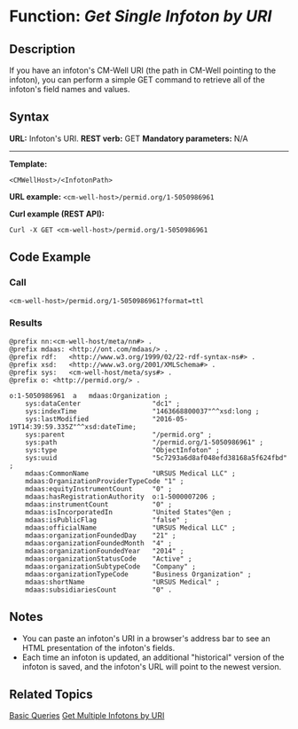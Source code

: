# Function: *Get Single Infoton by URI* #

## Description ##
If you have an infoton's CM-Well URI (the path in CM-Well pointing to the infoton), you can perform a simple GET command to retrieve all of the infoton's field names and values.

## Syntax ##

**URL:** Infoton's URI.
**REST verb:** GET
**Mandatory parameters:** N/A

----------

**Template:**

    <CMWellHost>/<InfotonPath>

**URL example:**
   `<cm-well-host>/permid.org/1-5050986961`

**Curl example (REST API):**

    Curl -X GET <cm-well-host>/permid.org/1-5050986961

## Code Example ##

### Call ###

    <cm-well-host>/permid.org/1-5050986961?format=ttl

### Results ###

    @prefix nn:<cm-well-host/meta/nn#> .
    @prefix mdaas: <http://ont.com/mdaas/> .
    @prefix rdf:   <http://www.w3.org/1999/02/22-rdf-syntax-ns#> .
    @prefix xsd:   <http://www.w3.org/2001/XMLSchema#> .
    @prefix sys:   <cm-well-host/meta/sys#> .
    @prefix o: <http://permid.org/> .
    
    o:1-5050986961  a   mdaas:Organization ;
        sys:dataCenter                  "dc1" ;
        sys:indexTime                   "1463668800037"^^xsd:long ;
        sys:lastModified                "2016-05-19T14:39:59.335Z"^^xsd:dateTime;
        sys:parent                      "/permid.org" ;
        sys:path                        "/permid.org/1-5050986961" ;
        sys:type                        "ObjectInfoton" ;
        sys:uuid                        "5c7293a6d8af048efd38168a5f624fbd" ;
        mdaas:CommonName                "URSUS Medical LLC" ;
        mdaas:OrganizationProviderTypeCode "1" ;
        mdaas:equityInstrumentCount     "0" ;
        mdaas:hasRegistrationAuthority  o:1-5000007206 ;
        mdaas:instrumentCount           "0" ;
        mdaas:isIncorporatedIn          "United States"@en ;
        mdaas:isPublicFlag              "false" ;
        mdaas:officialName              "URSUS Medical LLC" ;
        mdaas:organizationFoundedDay    "21" ;
        mdaas:organizationFoundedMonth  "4" ;
        mdaas:organizationFoundedYear   "2014" ;
        mdaas:organizationStatusCode    "Active" ;
        mdaas:organizationSubtypeCode   "Company" ;
        mdaas:organizationTypeCode      "Business Organization" ;
        mdaas:shortName                 "URSUS Medical" ;
        mdaas:subsidiariesCount         "0" .


## Notes ##

* You can paste an infoton's URI in a browser's address bar to see an HTML presentation of the infoton's fields.
* Each time an infoton is updated, an additional "historical" version of the infoton is saved, and the infoton's URL will point to the newest version. 

## Related Topics ##
[Basic Queries](DevGuide.BasicQueries.md)
[Get Multiple Infotons by URI](API.Get.GetMultipleInfotonsByURI.md)

